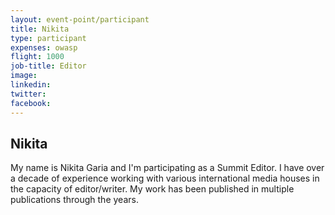 ```yaml
---
layout: event-point/participant
title: Nikita
type: participant
expenses: owasp
flight: 1000
job-title: Editor
image: 
linkedin:
twitter: 
facebook:
---
```


## Nikita

My name is Nikita Garia and I'm participating as a Summit Editor. I have over a decade of experience working with various international media houses in the capacity of editor/writer. My work has been published in multiple publications through the years.
